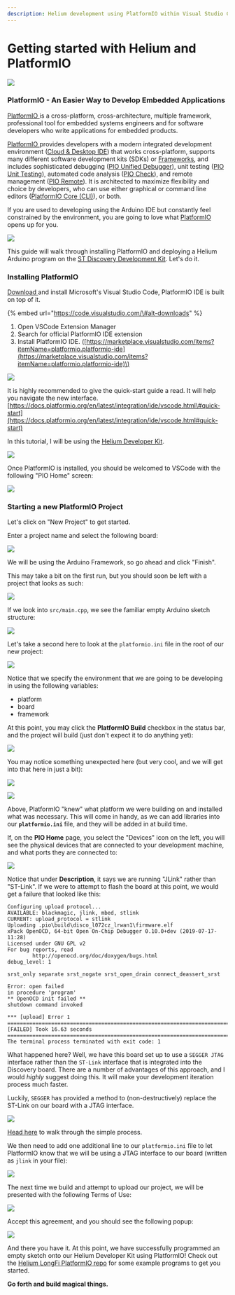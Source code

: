 ```yaml
---
description: Helium development using PlatformIO within Visual Studio Code
---
```


# Getting started with Helium and PlatformIO

![](../.gitbook/assets/artboard-copy-63.jpg)

### PlatformIO - An Easier Way to Develop Embedded Applications 

[PlatformIO ](https://platformio.org/)is a cross-platform, cross-architecture, multiple framework, professional tool for embedded systems engineers and for software developers who write applications for embedded products.

[PlatformIO ](https://platformio.org/)provides developers with a modern integrated development environment \([Cloud & Desktop IDE](https://docs.platformio.org/en/latest/integration/ide/index.html#ide)\) that works cross-platform, supports many different software development kits \(SDKs\) or [Frameworks](https://docs.platformio.org/en/latest/frameworks/index.html#frameworks), and includes sophisticated debugging \([PIO Unified Debugger](https://docs.platformio.org/en/latest/plus/debugging.html#piodebug)\), unit testing \([PIO Unit Testing](https://docs.platformio.org/en/latest/plus/unit-testing.html#unit-testing)\), automated code analysis \([PIO Check](https://docs.platformio.org/en/latest/plus/pio-check.html#piocheck)\), and remote management \([PIO Remote](https://docs.platformio.org/en/latest/plus/pio-remote.html#pioremote)\). It is architected to maximize flexibility and choice by developers, who can use either graphical or command line editors \([PlatformIO Core \(CLI\)](https://docs.platformio.org/en/latest/core/index.html#piocore)\), or both.

If you are used to developing using the Arduino IDE but constantly feel constrained by the environment, you are going to love what [PlatformIO ](https://platformio.org/)opens up for you.

![](../.gitbook/assets/image%20%285%29%20%281%29.png)



This guide will walk through installing PlatformIO and deploying a Helium Arduino program on the [ST Discovery Development Kit](../devices/devkit/). Let's do it. 

### Installing PlatformIO

[Download ](https://code.visualstudio.com/)and install Microsoft's Visual Studio Code, PlatformIO IDE is built on top of it.

{% embed url="https://code.visualstudio.com/\#alt-downloads" %}

1. Open VSCode Extension Manager
2. Search for official PlatformIO IDE extension
3. Install PlatformIO IDE. \([https://marketplace.visualstudio.com/items?itemName=platformio.platformio-ide](https://marketplace.visualstudio.com/items?itemName=platformio.platformio-ide)\)

![](../.gitbook/assets/image%20%2869%29.png)

It is highly recommended to give the quick-start guide a read. It will help you navigate the new interface. [https://docs.platformio.org/en/latest/integration/ide/vscode.html\#quick-start](https://docs.platformio.org/en/latest/integration/ide/vscode.html#quick-start)

In this tutorial, I will be using the [Helium Developer Kit](https://developer.helium.com/devices/devkit).

![](../.gitbook/assets/image%20%2817%29.png)

Once PlatformIO is installed, you should be welcomed to VSCode with the following "PIO Home" screen:

![](../.gitbook/assets/image%20%2879%29.png)

### Starting a new PlatformIO Project

Let's click on "New Project" to get started.

Enter a project name and select the following board:

![](../.gitbook/assets/pio001%20%281%29.png)

We will be using the Arduino Framework, so go ahead and click "Finish".

This may take a bit on the first run, but you should soon be left with a project that looks as such:

![](../.gitbook/assets/pio002.png)

If we look into `src/main.cpp`, we see the familiar empty Arduino sketch structure:

![](../.gitbook/assets/pio003.png)

Let's take a second here to look at the `platformio.ini` file in the root of our new project:

![](../.gitbook/assets/pio004.png)

Notice that we specify the environment that we are going to be developing in using the following variables:

* platform
* board
* framework

At this point, you may click the **PlatformIO Build** checkbox in the status bar, and the project will build \(just don't expect it to do anything yet\):

![](../.gitbook/assets/image%20%287%29.png)

You may notice something unexpected here \(but very cool, and we will get into that here in just a bit\):

![](../.gitbook/assets/pio005.png)

![](../.gitbook/assets/pio007.png)

Above, PlatformIO "knew" what platform we were building on and installed what was necessary. This will come in handy, as we can add libraries into our **`platformio.ini`** file, and they will be added in at build time.

If, on the **PIO Home** page, you select the "Devices" icon on the left, you will see the physical devices that are connected to your development machine, and what ports they are connected to:

![](../.gitbook/assets/image%20%2873%29.png)

 Notice that under **Description**, it says we are running "JLink" rather than "ST-Link". If we were to attempt to flash the board at this point, we would get a failure that looked like this:

```text
Configuring upload protocol...
AVAILABLE: blackmagic, jlink, mbed, stlink
CURRENT: upload_protocol = stlink
Uploading .pio\build\disco_l072cz_lrwan1\firmware.elf
xPack OpenOCD, 64-bit Open On-Chip Debugger 0.10.0+dev (2019-07-17-11:28)
Licensed under GNU GPL v2
For bug reports, read
        http://openocd.org/doc/doxygen/bugs.html
debug_level: 1

srst_only separate srst_nogate srst_open_drain connect_deassert_srst

Error: open failed
in procedure 'program'
** OpenOCD init failed **
shutdown command invoked

*** [upload] Error 1
===================================================================================== [FAILED] Took 16.63 seconds =====================================================================================
The terminal process terminated with exit code: 1

```

What happened here? Well, we have this board set up to use a `SEGGER JTAG` interface rather than the `ST-Link` interface that is integrated into the Discovery board. There are a number of advantages of this approach, and I would _highly_ suggest doing this. It will make your development iteration process much faster.

Luckily, `SEGGER` has provided a method to \(non-destructively\) replace the ST-Link on our board with a JTAG interface.

![](../.gitbook/assets/image%20%288%29%20%281%29.png)

[Head here](https://www.segger.com/products/debug-probes/j-link/models/other-j-links/st-link-on-board/) to walk through the simple process. 

We then need to add one additional line to our `platformio.ini` file to let PlatformIO know that we will be using a JTAG interface to our board \(written as `jlink` in your file\):

![](../.gitbook/assets/pio006.png)

The next time we build and attempt to upload our project, we will be presented with the following Terms of Use:

![](../.gitbook/assets/image%20%2829%29.png)

Accept this agreement, and you should see the following popup:

![](../.gitbook/assets/image%20%2885%29.png)

And there you have it. At this point, we have successfully programmed an empty sketch onto our Helium Developer Kit using PlatformIO!  Check out the [Helium LongFi PlatformIO repo](https://github.com/helium/longfi-platformio) for some example programs to get you started.

**Go forth and build magical things.** 



